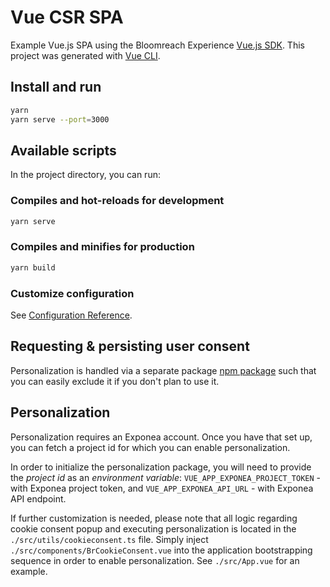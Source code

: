 # Vue CSR SPA
Example Vue.js SPA using the Bloomreach Experience [Vue.js SDK](https://www.npmjs.com/package/@bloomreach/vue-sdk).  This project was
generated with [Vue CLI](https://cli.vuejs.org/).

## Install and run
```bash
yarn
yarn serve --port=3000
```

## Available scripts
In the project directory, you can run:

### Compiles and hot-reloads for development
```bash
yarn serve
```

### Compiles and minifies for production
```bash
yarn build
```

### Customize configuration
See [Configuration Reference](https://cli.vuejs.org/config/).

## Requesting & persisting user consent
Personalization is handled via a separate package [npm package](https://www.npmjs.com/package/@bloomreach/segmentation) such that you can easily exclude it if you don't plan to use it.

## Personalization
Personalization requires an Exponea account. Once you have that set up, you can fetch a project id for which you can enable personalization.

In order to initialize the personalization package, you will need to provide the *project id* as an *environment variable*:
`VUE_APP_EXPONEA_PROJECT_TOKEN` - with Exponea project token, and `VUE_APP_EXPONEA_API_URL` - with Exponea API endpoint.

If further customization is needed, please note that all logic regarding cookie consent popup and executing personalization is located in the `./src/utils/cookieconsent.ts` file.
Simply inject `./src/components/BrCookieConsent.vue` into the application bootstrapping sequence in order to enable personalization. See `./src/App.vue` for an example.
